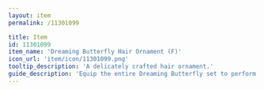 ```yaml
---
layout: item
permalink: /11301099

title: Item
id: 11301099
item_name: 'Dreaming Butterfly Hair Ornament (F)'
icon_url: 'item/icon/11301099.png'
tooltip_description: 'A delicately crafted hair ornament.'
guide_description: 'Equip the entire Dreaming Butterfly set to perform special animations.'
---
```

